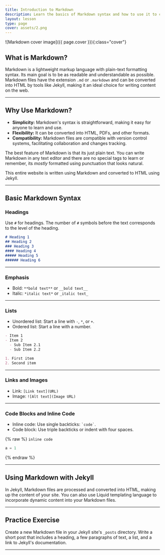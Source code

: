```yaml
---
title: Introduction to Markdown
description: Learn the basics of Markdown syntax and how to use it to create content for your Jekyll site.
layout: lesson
type: page
cover: assets/2.png
---
```


![Markdown cover image]({{ page.cover }}){:class="cover"}

## What is Markdown?

Markdown is a lightweight markup language with plain-text formatting syntax. Its main goal is to be as readable and understandable as possible. Markdown files have the extension `.md` or `.markdown` and can be converted into HTML by tools like Jekyll, making it an ideal choice for writing content on the web.

---

## Why Use Markdown?

- **Simplicity:** Markdown's syntax is straightforward, making it easy for anyone to learn and use.
- **Flexibility:** It can be converted into HTML, PDFs, and other formats.
- **Compatibility:** Markdown files are compatible with version control systems, facilitating collaboration and changes tracking.

The best feature of Markdown is that its just plain text. You can write Markdown in any text editor and there are no special tags to learn or remember, its *mostly* formatted using punctuation that looks natural.

This entire website is written using Markdown and converted to HTML using Jekyll.

---

## Basic Markdown Syntax

### Headings

Use `#` for headings. The number of `#` symbols before the text corresponds to the level of the heading.

```markdown
# Heading 1
## Heading 2
### Heading 3
#### Heading 4
##### Heading 5
###### Heading 6
```

---

### Emphasis

- Bold: `**bold text**` or `__bold text__`
- Italic: `*italic text*` or `_italic text_`

---

### Lists

- Unordered list: Start a line with `-`, `*`, or `+`.
- Ordered list: Start a line with a number.

```markdown
- Item 1
- Item 2
  - Sub Item 2.1
  - Sub Item 2.2

1. First item
2. Second item
```

---

### Links and Images

- Link: `[Link text](URL)`
- Image: `![Alt text](Image URL)`

---

### Code Blocks and Inline Code

- Inline code: Use single backticks: `` `code` ``.
- Code block: Use triple backticks or indent with four spaces.

{% raw %}
`inline code`

```python
a = 1
```

{% endraw %}

---

## Using Markdown with Jekyll

In Jekyll, Markdown files are processed and converted into HTML, making up the content of your site. You can also use Liquid templating language to incorporate dynamic content into your Markdown files.

---

## Practice Exercise

Create a new Markdown file in your Jekyll site's `_posts` directory. Write a short post that includes a heading, a few paragraphs of text, a list, and a link to Jekyll's documentation.

---
